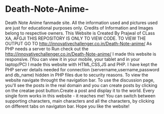 # Death-Note-Anime-
Death Note Anime fanmade site.
All the information used and pictures used are just for educational purposes only. Credits of Information and Images belong to respective owners. 
This Website is Created By Prajwal of CLass XA, AFGJI
THIS REPOSITORY IS ONLY TO VIEW CODE. TO VIEW THE OUTPUT GO TO http://innovativechallenger.co.in/Death-Note-anime/
As PHP needs a server to Run check out the http://innovativechallenger.co.in/Death-Note-anime/
I made this website is responsive. (You can view it in your mobile, your tablet and in your laptop/PC)
I made this website with HTML,CSS,JS and PHP.
I have kept the PHP server details needed for connection (servername,username,password and db_name) hidden in PHP files due to security reasons.
To view the website navigate throught the navigation bar.
To use the discussion page, you'll see the posts in the real domain   and you can create posts by clicking on the creatae post button.Create a post and display it to the world.
Every single form works in this website - it reaches me!
You can switch between supporting characters, main characters and all the characters, by clicking on different tabs on navigaton bar.
Hope you like the website!
